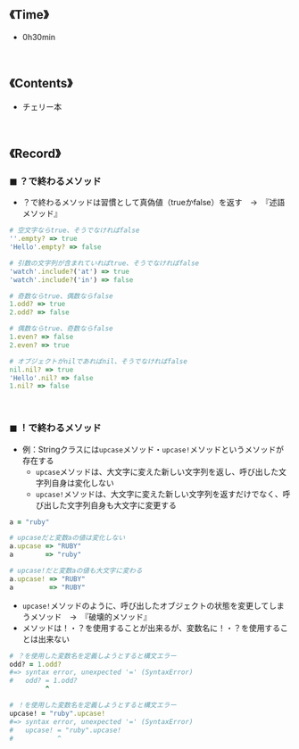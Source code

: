 ## 《Time》  
- 0h30min
<br>

## 《Contents》
- チェリー本
<br>

## 《Record》
### ◼︎ ？で終わるメソッド
- ？で終わるメソッドは習慣として真偽値（trueかfalse）を返す　->　『述語メソッド』
```ruby
# 空文字ならtrue、そうでなければfalse
''.empty? => true
'Hello'.empty? => false

# 引数の文字列が含まれていればtrue、そうでなければfalse
'watch'.include?('at') => true
'watch'.include?('in') => false

# 奇数ならtrue、偶数ならfalse
1.odd? => true
2.odd? => false

# 偶数ならtrue、奇数ならfalse
1.even? => false
2.even? => true

# オブジェクトがnilであればnil、そうでなければfalse
nil.nil? => true
'Hello'.nil? => false
1.nil? => false
```
<br>

### ◼︎ ！で終わるメソッド
- 例：Stringクラスには`upcase`メソッド・`upcase!`メソッドというメソッドが存在する
  - `upcase`メソッドは、大文字に変えた新しい文字列を返し、呼び出した文字列自身は変化しない
  - `upcase!`メソッドは、大文字に変えた新しい文字列を返すだけでなく、呼び出した文字列自身も大文字に変更する
```ruby
a = "ruby"

# upcaseだと変数aの値は変化しない
a.upcase => "RUBY"
a        => "ruby"

# upcase!だと変数aの値も大文字に変わる
a.upcase! => "RUBY"
a         => "RUBY"
```
- `upcase!`メソッドのように、呼び出したオブジェクトの状態を変更してしまうメソッド　->　『破壊的メソッド』
- メソッドは！・？を使用することが出来るが、変数名に！・？を使用することは出来ない
```ruby
# ？を使用した変数名を定義しようとすると構文エラー
odd? = 1.odd?
#=> syntax error, unexpected '=' (SyntaxError)
#   odd? = 1.odd?
         ^

# ！を使用した変数名を定義しようとすると構文エラー
upcase! = "ruby".upcase!
#=> syntax error, unexpected '=' (SyntaxError)
#   upcase! = "ruby".upcase!
#           ^
```
